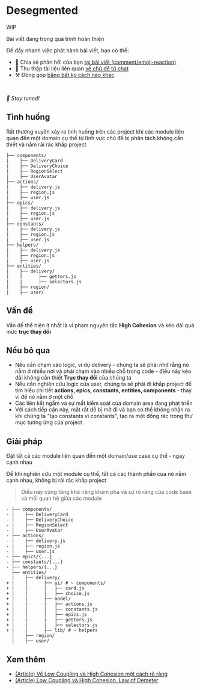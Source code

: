 # Desegmented

WIP

Bài viết đang trong quá trình hoàn thiện

Để đẩy nhanh việc phát hành bài viết, bạn có thể:

* 📢 Chia sẻ phản hồi của bạn [tại bài viết (comment/emoji-reaction)](https://github.com/feature-sliced/documentation/issues/148)
* 💬 Thu thập tài liệu liên quan [về chủ đề từ chat](https://t.me/feature_sliced)
* ⚒️ Đóng góp [bằng bất kỳ cách nào khác](https://github.com/feature-sliced/documentation/blob/master/CONTRIBUTING.md)

<br />

*🍰 Stay tuned!*

## Tình huống[​](#tình-huống "Link trực tiếp đến heading")

Rất thường xuyên xảy ra tình huống trên các project khi các module liên quan đến một domain cụ thể từ lĩnh vực chủ đề bị phân tách không cần thiết và nằm rải rác khắp project

```
├── components/
|    ├── DeliveryCard
|    ├── DeliveryChoice
|    ├── RegionSelect
|    ├── UserAvatar
├── actions/
|    ├── delivery.js
|    ├── region.js
|    ├── user.js
├── epics/
|    ├── delivery.js
|    ├── region.js
|    ├── user.js
├── constants/
|    ├── delivery.js
|    ├── region.js
|    ├── user.js
├── helpers/
|    ├── delivery.js
|    ├── region.js
|    ├── user.js
├── entities/
|    ├── delivery/
|    |      ├── getters.js
|    |      ├── selectors.js
|    ├── region/
|    ├── user/
```

## Vấn đề[​](#vấn-đề "Link trực tiếp đến heading")

Vấn đề thể hiện ít nhất là vi phạm nguyên tắc **High Cohesion** và kéo dài quá mức **trục thay đổi**

## Nếu bỏ qua[​](#nếu-bỏ-qua "Link trực tiếp đến heading")

* Nếu cần chạm vào logic, ví dụ delivery - chúng ta sẽ phải nhớ rằng nó nằm ở nhiều nơi và phải chạm vào nhiều chỗ trong code - điều này kéo dài không cần thiết **Trục thay đổi** của chúng ta
* Nếu cần nghiên cứu logic của user, chúng ta sẽ phải đi khắp project để tìm hiểu chi tiết **actions, epics, constants, entities, components** - thay vì để nó nằm ở một chỗ
* Các liên kết ngầm và sự mất kiểm soát của domain area đang phát triển
* Với cách tiếp cận này, mắt rất dễ bị mờ đi và bạn có thể không nhận ra khi chúng ta "tạo constants vì constants", tạo ra một đống rác trong thư mục tương ứng của project

## Giải pháp[​](#giải-pháp "Link trực tiếp đến heading")

Đặt tất cả các module liên quan đến một domain/use case cụ thể - ngay cạnh nhau

Để khi nghiên cứu một module cụ thể, tất cả các thành phần của nó nằm cạnh nhau, không bị rải rác khắp project

> Điều này cũng tăng khả năng khám phá và sự rõ ràng của code base và mối quan hệ giữa các module

```
- ├── components/
- |    ├── DeliveryCard
- |    ├── DeliveryChoice
- |    ├── RegionSelect
- |    ├── UserAvatar
- ├── actions/
- |    ├── delivery.js
- |    ├── region.js
- |    ├── user.js
- ├── epics/{...}
- ├── constants/{...}
- ├── helpers/{...}
  ├── entities/
  |    ├── delivery/
+ |    |      ├── ui/ # ~ components/
+ |    |      |   ├── card.js
+ |    |      |   ├── choice.js
+ |    |      ├── model/
+ |    |      |   ├── actions.js
+ |    |      |   ├── constants.js
+ |    |      |   ├── epics.js
+ |    |      |   ├── getters.js
+ |    |      |   ├── selectors.js
+ |    |      ├── lib/ # ~ helpers
  |    ├── region/
  |    ├── user/
```

## Xem thêm[​](#xem-thêm "Link trực tiếp đến heading")

* [(Article) Về Low Coupling và High Cohesion một cách rõ ràng](https://enterprisecraftsmanship.com/posts/cohesion-coupling-difference/)
* [(Article) Low Coupling và High Cohesion. Law of Demeter](https://medium.com/german-gorelkin/low-coupling-high-cohesion-d36369fb1be9)
